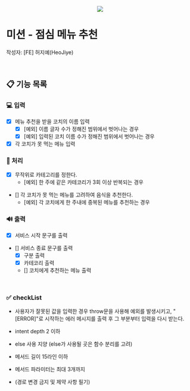 <p align="center">
    <img src="https://woowacourse.github.io/img/logo_full_white.339e6416.png">
</p>

# 미션 - 점심 메뉴 추천
작성자: [FE] 허지예(HeoJiye)

<br>

## 📋 기능 목록

###  💻 입력
- [x] 메뉴 추천을 받을 코치의 이름 입력
    - [x] [예외] 이름 글자 수가 정해진 범위에서 벗어나는 경우
    - [x] [예외] 입력된 코치 이름 수가 정해진 범위에서 벗어나는 경우  
- [x] 각 코치가 못 먹는 메뉴 입력

### 🚀 처리
- [x] 무작위로 카테고리를 정한다.
    - [예외] 한 주에 같은 카테코리가 3회 이상 반복되는 경우
- [] 각 코치가 못 먹는 메뉴를 고려하여 음식을 추천한다.
    - [예외] 각 코치에게 한 주내에 중복된 메뉴를 추천하는 경우

### 🔊 출력
- [x] 서비스 시작 문구를 출력
- [] 서비스 종료 문구를 출력
    - [x] 구분 출력
    - [x] 카테코리 출력
    - [] 코치에게 추천하는 메뉴 출력

<br>

### ✅ checkList
- 사용자가 잘못된 값을 입력한 경우 throw문을 사용해 예외를 발생시키고, "[ERROR]"로 시작하는 에러 메시지를 출력 후 그 부분부터 입력을 다시 받는다.

- intent depth 2 이하
- else 사용 지양 (else가 사용될 곳은 함수 분리를 고려)
- 메서드 길이 15라인 이하
- 메서드 파라미터는 최대 3개까지
- (경로 변경 금지 및 제약 사항 필기)